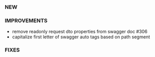 ### NEW

### IMPROVEMENTS
- remove readonly request dto properties from swagger doc #306
- capitalize first letter of swagger auto tags based on path segment

### FIXES
